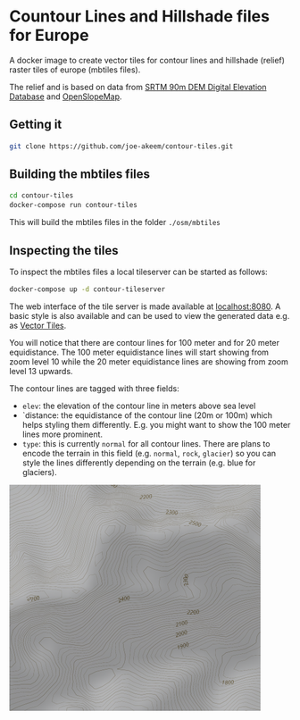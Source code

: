 # Countour Lines and Hillshade files for Europe

A docker image to create vector tiles for contour lines and hillshade (relief) raster tiles of europe (mbtiles files).

The relief and is based on data from [SRTM 90m DEM Digital Elevation Database](http://srtm.csi.cgiar.org) and
[OpenSlopeMap](https://www.openslopemap.org/).

## Getting it
```bash
git clone https://github.com/joe-akeem/contour-tiles.git
```

## Building the mbtiles files

```bash
cd contour-tiles
docker-compose run contour-tiles
```

This will build the mbtiles files in the folder `./osm/mbtiles`

## Inspecting the tiles

To inspect the mbtiles files a local tileserver can be started as follows:

```bash
docker-compose up -d contour-tileserver
```
The web interface of the tile server is made available at [localhost:8080](http://localhost:8080).
A basic style is also available and can be used to view the generated data e.g. as [Vector Tiles](http://localhost:8080/styles/basic/?vector#13.57/46.49646/8.61135).

You will notice that there are contour lines for 100 meter and for 20 meter equidistance. The 100 meter equidistance lines
will start showing from zoom level 10 while the 20 meter equidistance lines are showing from zoom level 13 upwards.
 
The contour lines are tagged with three fields:
* `elev`: the elevation of the contour line in meters above sea level
* `distance: the equidistance of the contour line (20m or 100m) which helps styling them differently. E.g. you might want
  to show the 100 meter lines more prominent.
* `type`: this is currently `normal` for all contour lines. There are plans to encode the terrain in this field
  (e.g. `normal`, `rock`, `glacier`) so you can style the lines differently depending on the terrain (e.g. blue for glaciers).

![Relief with contour lines](./img/relief.png)
